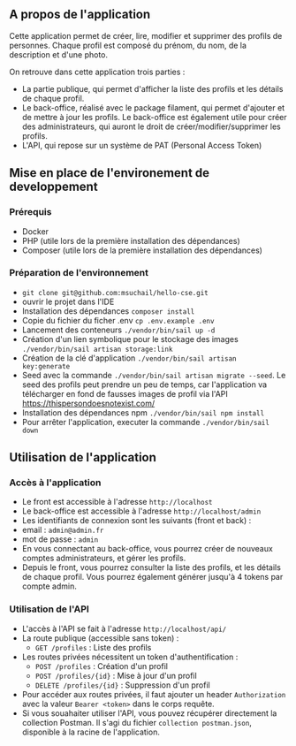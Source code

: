 
## A propos de l'application
Cette application permet de créer, lire, modifier et supprimer des profils de personnes. Chaque profil est composé du prénom, du nom, de la description et d'une photo.

On retrouve dans cette application trois parties :
 - La partie publique, qui permet d'afficher la liste des profils et les détails de chaque profil.
 - Le back-office, réalisé avec le package filament, qui permet d'ajouter et de mettre à jour les profils. Le back-office est également utile pour créer des administrateurs, qui auront le droit de créer/modifier/supprimer les profils.
 - L'API, qui repose sur un système de PAT (Personal Access Token)



## Mise en place de l'environement de developpement
### Prérequis
- Docker
- PHP (utile lors de la première installation des dépendances)
- Composer (utile lors de la première installation des dépendances)
### Préparation de l'environnement
- `git clone git@github.com:msuchail/hello-cse.git`
- ouvrir le projet dans l'IDE
- Installation des dépendances `composer install`
- Copie du fichier du ficher .env `cp .env.example .env`
- Lancement des conteneurs `./vendor/bin/sail up -d`
- Création d'un lien symbolique pour le stockage des images `./vendor/bin/sail artisan storage:link`
- Création de la clé d'application `./vendor/bin/sail artisan key:generate`
- Seed avec la commande `./vendor/bin/sail artisan migrate --seed`. Le seed des profils peut prendre un peu de temps, car l'application va télécharger en fond de fausses images de profil via l'API https://thispersondoesnotexist.com/
- Installation des dépendances npm `./vendor/bin/sail npm install`
- Pour arrêter l'application, executer la commande `./vendor/bin/sail down`


## Utilisation de l'application
### Accès à l'application
- Le front est accessible à l'adresse `http://localhost`
- Le back-office est accessible à l'adresse `http://localhost/admin`
- Les identifiants de connexion sont les suivants (front et back) :
- email : `admin@admin.fr`
- mot de passe : `admin`
- En vous connectant au back-office, vous pourrez créer de nouveaux comptes administrateurs, et gérer les profils.
- Depuis le front, vous pourrez consulter la liste des profils, et les détails de chaque profil. Vous pourrez également générer jusqu'à 4 tokens par compte admin.
### Utilisation de l'API
- L'accès à l'API se fait à l'adresse `http://localhost/api/`
- La route publique (accessible sans token) :
  - `GET /profiles` : Liste des profils
- Les routes privées nécessitent un token d'authentification :
  - `POST /profiles` : Création d'un profil
  - `POST /profiles/{id}` : Mise à jour d'un profil
  - `DELETE /profiles/{id}` : Suppression d'un profil
- Pour accéder aux routes privées, il faut ajouter un header `Authorization` avec la valeur `Bearer <token>` dans le corps requête.
- Si vous souahaiter utiliser l'API, vous pouvez récupérer directement la collection Postman. Il s'agi du fichier `collection postman.json`, disponible à la racine de l'application.
